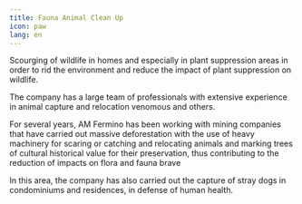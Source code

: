 ```yaml
---
title: Fauna Animal Clean Up
icon: paw
lang: en
---
```


Scourging of wildlife in homes and especially in
plant suppression areas in order to rid the environment and reduce the impact of
plant suppression on wildlife.

The company has a large team of
professionals with extensive experience in animal capture and relocation
venomous and others.

For several years, AM Fermino has been working with
mining companies that have carried out massive deforestation with the use of
heavy machinery for scaring or catching and relocating animals and
marking trees of cultural historical value for their preservation,
thus contributing to the reduction of impacts on flora and fauna
brave

In this area, the company has also carried out the capture of stray dogs in
condominiums and residences, in defense of human health.